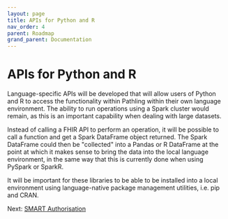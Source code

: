 ```yaml
---
layout: page
title: APIs for Python and R
nav_order: 4
parent: Roadmap
grand_parent: Documentation
---
```


# APIs for Python and R

Language-specific APIs will be developed that will allow users of Python and R
to access the functionality within Pathling within their own language
environment. The ability to run operations using a Spark cluster would remain,
as this is an important capability when dealing with large datasets.

Instead of calling a FHIR API to perform an operation, it will be possible to
call a function and get a Spark DataFrame object returned. The Spark DataFrame
could then be "collected" into a Pandas or R DataFrame at the point at which it
makes sense to bring the data into the local language environment, in the same
way that this is currently done when using PySpark or SparkR.

It will be important for these libraries to be able to be installed into a local
environment using language-native package management utilities, i.e. pip and
CRAN.

Next: [SMART Authorisation](./smart.html)
